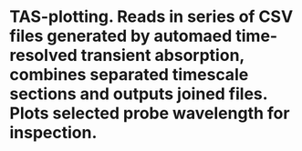 # TAS-plotting. Reads in series of CSV files generated by automaed time-resolved transient absorption, combines separated timescale sections and outputs joined files.  Plots selected probe wavelength for inspection.
